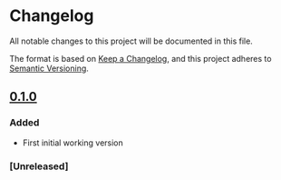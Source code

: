 # Changelog
All notable changes to this project will be documented in this file.

The format is based on [Keep a Changelog](https://keepachangelog.com/en/1.0.0/),
and this project adheres to [Semantic Versioning](https://semver.org/spec/v2.0.0.html).

## [0.1.0]
### Added 
 - First initial working version 

### [Unreleased]
   
  

[0.1.0]: https://github.com/brunomikoski/Animation-Sequencer/releases/tag/v0.1.0


